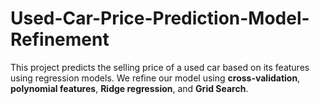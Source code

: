 # Used-Car-Price-Prediction-Model-Refinement
This project predicts the selling price of a used car based on its features using regression models.   We refine our model using **cross-validation**, **polynomial features**, **Ridge regression**, and **Grid Search**.
